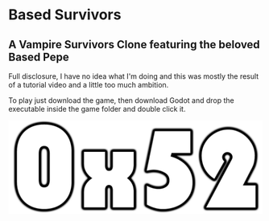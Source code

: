 # Based Survivors

## A Vampire Survivors Clone featuring the beloved Based Pepe

Full disclosure, I have no idea what I'm doing and this was mostly the result of a tutorial video and a little too much ambition. 

To play just download the game, then download Godot and drop the executable inside the game folder and double click it. 

![based_pepe](/Textures/BasedPepe0x52_Text.png)
